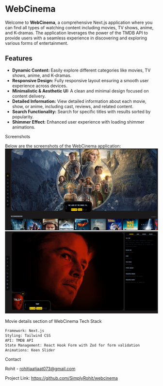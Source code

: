 # WebCinema

Welcome to **WebCinema**, a comprehensive Next.js application where you can find all types of watching content including movies, TV shows, anime, and K-dramas. The application leverages the power of the TMDB API to provide users with a seamless experience in discovering and exploring various forms of entertainment.

## Features

- **Dynamic Content:** Easily explore different categories like movies, TV shows, anime, and K-dramas.
- **Responsive Design:** Fully responsive layout ensuring a smooth user experience across devices.
- **Minimalistic & Aesthetic UI:** A clean and minimal design focused on content delivery.
- **Detailed Information:** View detailed information about each movie, show, or anime, including cast, reviews, and related content.
- **Search Functionality:** Search for specific titles with results sorted by popularity.
- **Shimmer Effect:** Enhanced user experience with loading shimmer animations.


Screenshots

Below are the screenshots of the WebCinema application:
![WebCinema Homepage](public/home.png)  
![WebCinema Details Page](public/details.png)


Movie details section of WebCinema
Tech Stack

    Framework: Next.js
    Styling: Tailwind CSS
    API: TMDB API
    State Management: React Hook Form with Zod for form validation
    Animations: Keen Slider

Contact

Rohit - rohitjaatjaat073@gmail.com

Project Link: https://github.com/SimplyRohit/webcinema
